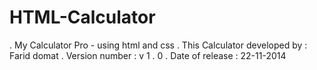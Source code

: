 # HTML-Calculator
.
My Calculator Pro - using html and css
.
This Calculator developed by : Farid domat
.
Version number : v 1 . 0
.
Date of release : 22-11-2014
